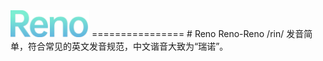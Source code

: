 

<img src="/image/reno-logo.png" alt="Reno-logo" style="max-width:25%;">
================
# Reno
Reno-Reno /rin/ 发音简单，符合常见的英文发音规范，中文谐音大致为“瑞诺”。


